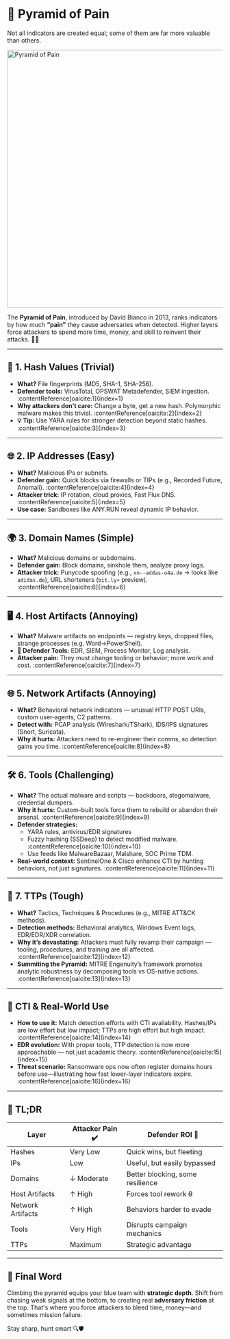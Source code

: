 # 🧗 Pyramid of Pain</br>
Not all indicators are created equal; some of them are far more valuable than others.

<img src="https://github.com/user-attachments/assets/06bed36b-db06-4dfc-9442-62828687908d" alt="Pyramid of Pain" width="600" />

The **Pyramid of Pain**, introduced by David Bianco in 2013, ranks indicators by how much **“pain”** they cause adversaries when detected. Higher layers force attackers to spend more time, money, and skill to reinvent their attacks. 🧩🚧

---

## 🔐 1. Hash Values (Trivial)

- **What?** File fingerprints (MD5, SHA-1, SHA-256).  
- **Defender tools:** VirusTotal, OPSWAT Metadefender, SIEM ingestion. :contentReference[oaicite:1]{index=1}  
- **Why attackers don’t care:** Change a byte, get a new hash. Polymorphic malware makes this trivial. :contentReference[oaicite:2]{index=2}  
- **💡 Tip:** Use YARA rules for stronger detection beyond static hashes. :contentReference[oaicite:3]{index=3}

---

## 🌐 2. IP Addresses (Easy)

- **What?** Malicious IPs or subnets.  
- **Defender gain:** Quick blocks via firewalls or TIPs (e.g., Recorded Future, Anomali). :contentReference[oaicite:4]{index=4}  
- **Attacker trick:** IP rotation, cloud proxies, Fast Flux DNS. :contentReference[oaicite:5]{index=5}  
- **Use case:** Sandboxes like ANY.RUN reveal dynamic IP behavior.

---

## 🌍 3. Domain Names (Simple)

- **What?** Malicious domains or subdomains.  
- **Defender gain:** Block domains, sinkhole them, analyze proxy logs.  
- **Attacker trick:** Punycode spoofing (e.g., `xn--addas-o4a.de` → looks like `adidas.de`), URL shorteners (`bit.ly+` preview). :contentReference[oaicite:6]{index=6}

---

## 🖥️ 4. Host Artifacts (Annoying)

- **What?** Malware artifacts on endpoints — registry keys, dropped files, strange processes (e.g. Word→PowerShell).  
- **🤖 Defender Tools:** EDR, SIEM, Process Monitor, Log analysis.  
- **Attacker pain:** They must change tooling or behavior; more work and cost. :contentReference[oaicite:7]{index=7}

---

## 🌐 5. Network Artifacts (Annoying)

- **What?** Behavioral network indicators — unusual HTTP POST URIs, custom user‑agents, C2 patterns.  
- **Detect with:** PCAP analysis (Wireshark/TShark), IDS/IPS signatures (Snort, Suricata).  
- **Why it hurts:** Attackers need to re-engineer their comms, so detection gains you time. :contentReference[oaicite:8]{index=8}

---

## 🛠️ 6. Tools (Challenging)

- **What?** The actual malware and scripts — backdoors, stegomalware, credential dumpers.  
- **Why it hurts:** Custom-built tools force them to rebuild or abandon their arsenal. :contentReference[oaicite:9]{index=9}  
- **Defender strategies:**
  - YARA rules, antivirus/EDR signatures  
  - Fuzzy hashing (SSDeep) to detect modified malware. :contentReference[oaicite:10]{index=10}  
  - Use feeds like MalwareBazaar, Malshare, SOC Prime TDM.  
- **Real-world context:** SentinelOne & Cisco enhance CTI by hunting behaviors, not just signatures. :contentReference[oaicite:11]{index=11}

---

## 🧠 7. TTPs (Tough)

- **What?** Tactics, Techniques & Procedures (e.g., MITRE ATT&CK methods).  
- **Detection methods:** Behavioral analytics, Windows Event logs, EDR/EDR/XDR correlation.  
- **Why it’s devastating:** Attackers must fully revamp their campaign — tooling, procedures, and training are all affected. :contentReference[oaicite:12]{index=12}  
- **Summiting the Pyramid:** MITRE Engenuity’s framework promotes analytic robustness by decomposing tools vs OS-native actions. :contentReference[oaicite:13]{index=13}

---

## 🧩 CTI & Real-World Use

- **How to use it:** Match detection efforts with CTI availability. Hashes/IPs are low effort but low impact; TTPs are high effort but high impact. :contentReference[oaicite:14]{index=14}  
- **EDR evolution:** With proper tools, TTP detection is now more approachable — not just academic theory. :contentReference[oaicite:15]{index=15}  
- **Threat scenario:** Ransomware ops now often register domains hours before use—illustrating how fast lower-layer indicators expire. :contentReference[oaicite:16]{index=16}

---

## 📝 TL;DR

| Layer                  | Attacker Pain ✔️     | Defender ROI 💪             |
|------------------------|-----------------------|-----------------------------|
| Hashes                 | Very Low              | Quick wins, but fleeting    |
| IPs                    | Low                   | Useful, but easily bypassed |
| Domains                | ↓ Moderate            | Better blocking, some resilience |
| Host Artifacts         | ↑ High                | Forces tool rework θ        |
| Network Artifacts      | ↑ High                | Behaviors harder to evade   |
| Tools                  | Very High             | Disrupts campaign mechanics |
| TTPs                   | Maximum               | Strategic advantage         |

---

## 🧭 Final Word

Climbing the pyramid equips your blue team with **strategic depth**. Shift from chasing weak signals at the bottom, to creating real **adversary friction** at the top. That's where you force attackers to bleed time, money—and sometimes mission failure.

Stay sharp, hunt smart 🔍🛡️
